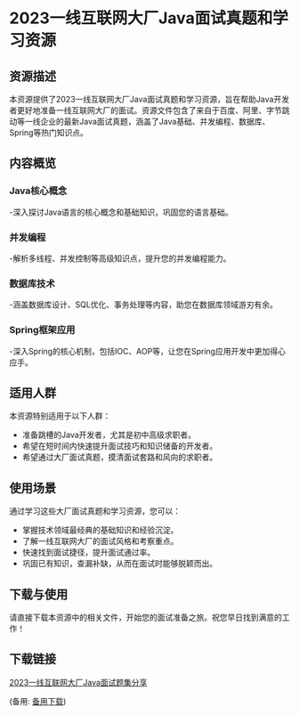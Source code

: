  # 2023一线互联网大厂Java面试真题和学习资源

 ## 资源描述

 本资源提供了2023一线互联网大厂Java面试真题和学习资源，旨在帮助Java开发者更好地准备一线互联网大厂的面试。资源文件包含了来自于百度、阿里、字节跳动等一线企业的最新Java面试真题，涵盖了Java基础、并发编程、数据库、Spring等热门知识点。

 ## 内容概览

 ### Java核心概念
 -深入探讨Java语言的核心概念和基础知识，巩固您的语言基础。

 ### 并发编程
 -解析多线程、并发控制等高级知识点，提升您的并发编程能力。

 ### 数据库技术
 -涵盖数据库设计、SQL优化、事务处理等内容，助您在数据库领域游刃有余。

 ### Spring框架应用
 -深入Spring的核心机制，包括IOC、AOP等，让您在Spring应用开发中更加得心应手。

 ## 适用人群

 本资源特别适用于以下人群：

 - 准备跳槽的Java开发者，尤其是初中高级求职者。
 - 希望在短时间内快速提升面试技巧和知识储备的开发者。
 - 希望通过大厂面试真题，摸清面试套路和风向的求职者。

 ## 使用场景

 通过学习这些大厂面试真题和学习资源，您可以：

 - 掌握技术领域最经典的基础知识和经验沉淀。
 - 了解一线互联网大厂的面试风格和考察重点。
 - 快速找到面试捷径，提升面试通过率。
 - 巩固已有知识，查漏补缺，从而在面试时能够脱颖而出。

 ## 下载与使用

 请直接下载本资源中的相关文件，开始您的面试准备之旅。祝您早日找到满意的工作！

 ## 下载链接
 [2023一线互联网大厂Java面试题集分享](https://pan.quark.cn/s/9b47092cf4b2) 

 (备用: [备用下载](https://pan.baidu.com/s/1bVTlzuv0UMylGVKKreSchQ?pwd=1234))

